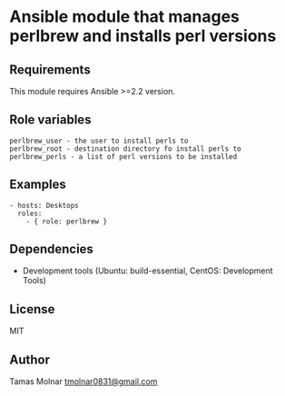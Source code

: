 # Ansible module that manages perlbrew and installs perl versions

## Requirements

This module requires Ansible >=2.2 version.

## Role variables

```
perlbrew_user - the user to install perls to
perlbrew_root - destination directory fo install perls to
perlbrew_perls - a list of perl versions to be installed
```

## Examples

```
- hosts: Desktops 
  roles:
    - { role: perlbrew }
```

## Dependencies

- Development tools (Ubuntu: build-essential, CentOS: Development Tools)

## License

MIT

## Author

Tamas Molnar <tmolnar0831@gmail.com>
